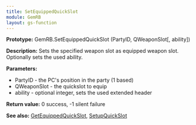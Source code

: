 ```yaml
---
title: SetEquippedQuickSlot
module: GemRB
layout: gs-function
---
```


**Prototype:** GemRB.SetEquippedQuickSlot (PartyID, QWeaponSlot[, ability])

**Description:** Sets the specified weapon slot as equipped weapon slot. 
Optionally sets the used ability.

**Parameters:**
  * PartyID     - the PC's position in the party (1 based)
  * QWeaponSlot - the quickslot to equip
  * ability     - optional integer, sets the used extended header

**Return value:** 0 success, -1 silent failure

**See also:** [GetEquippedQuickSlot](GetEquippedQuickSlot.md), [SetupQuickSlot](SetupQuickSlot.md)


